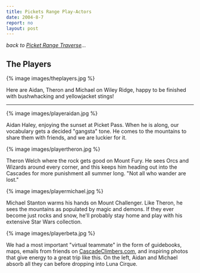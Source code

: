 ```yaml
---
title: Pickets Range Play-Actors
date: 2004-8-7
report: no
layout: post
---
```


_back to [Picket Range Traverse](/cma/2004/pickets.html)..._

The Players
---
{% image images/theplayers.jpg %}

Here are Aidan, Theron and Michael on Wiley Ridge, happy to be finished with
bushwhacking and yellowjacket stings! 

---

{% image images/playeraidan.jpg %}

Aidan Haley, enjoying the sunset at Picket Pass. When he is along, our
vocabulary gets a decided "gangsta" tone. He comes to the mountains to
share them with friends, and we are luckier for it.

{% image images/playertheron.jpg %}

Theron Welch where the rock gets good on Mount Fury. He sees Orcs and
Wizards around every corner, and this keeps him heading out into the
Cascades for more punishment all summer long. "Not all who wander are
lost."

{% image images/playermichael.jpg %}

Michael Stanton warms his hands on Mount Challenger. Like Theron, he sees
the mountains as populated by magic and demons. If they ever become just
rocks and snow, he'll probably stay home and play with his extensive
Star Wars collection.


{% image images/playerbeta.jpg %}

We had a most important "virtual teammate" in the form of guidebooks,
maps, emails from friends on 
[CascadeClimbers.com](https://www.cascadeclimbers.com), and inspiring
photos that give energy to a great trip like this. On the left,
Aidan and Michael absorb all they can before dropping into Luna Cirque.

